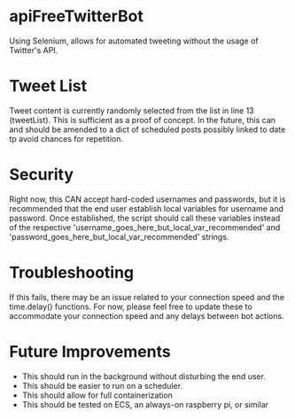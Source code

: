 # apiFreeTwitterBot
Using Selenium, allows for automated tweeting without the usage of Twitter's API.

# Tweet List
Tweet content is currently randomly selected from the list in line 13 (tweetList). This is sufficient as a proof of concept.
In the future, this can and should be amended to a dict of scheduled posts possibly linked to date tp avoid chances for repetition.


# Security
Right now, this CAN accept hard-coded usernames and passwords, but it is recommended that the end user establish local variables for username and password.
Once established, the script should call these variables instead of the respective 'username_goes_here_but_local_var_recommended' and 'password_goes_here_but_local_var_recommended' strings.

# Troubleshooting
If this fails, there may be an issue related to your connection speed and the time.delay() functions. For now, please feel free to update these to accommodate your connection speed and any delays between bot actions.

# Future Improvements
- This should run in the background without disturbing the end user. 
- This should be easier to run on a scheduler. 
- This should allow for full containerization
- This should be tested on ECS, an always-on raspberry pi, or similar
